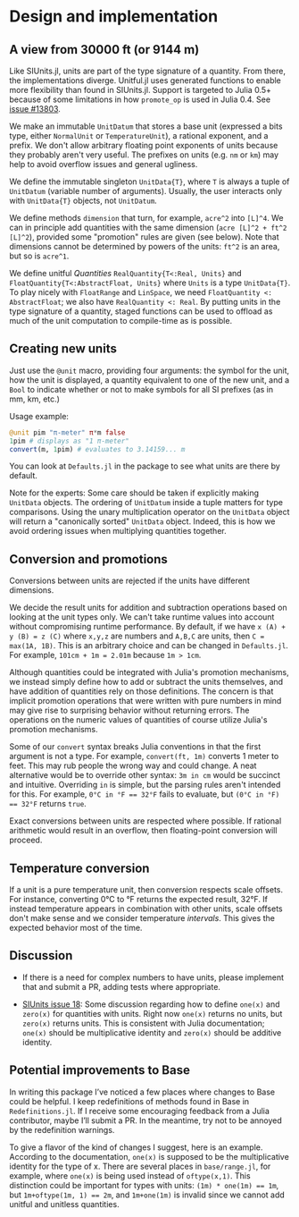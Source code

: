 # Design and implementation

## A view from 30000 ft (or 9144 m)

Like SIUnits.jl, units are part of the type signature of a quantity. From there,
the implementations diverge. Unitful.jl uses generated functions to enable more
flexibility than found in SIUnits.jl. Support is targeted to Julia 0.5+
because of some limitations in how `promote_op` is used in Julia 0.4. See
[issue #13803](https://github.com/julialang/Julia/issues/13803).

We make an immutable `UnitDatum` that stores a base unit (expressed a bits type,
either `NormalUnit` or `TemperatureUnit`), a rational exponent, and a prefix.
We don't allow arbitrary floating point exponents of units because they probably
aren't very useful. The prefixes on units (e.g. `nm` or `km`) may help to avoid
overflow issues and general ugliness.

We define the immutable singleton `UnitData{T}`, where `T` is always a tuple
of `UnitDatum` (variable number of arguments). Usually, the user interacts
only with `UnitData{T}` objects, not `UnitDatum`.

We define methods `dimension` that turn, for example, `acre^2` into `[L]^4`.
We can in principle add quantities with the same dimension
(`acre [L]^2 + ft^2 [L]^2`), provided some "promotion" rules are given (see below).
Note that dimensions cannot be determined
by powers of the units: `ft^2` is an area, but so is `acre^1`.

We define unitful *Quantities* `RealQuantity{T<:Real, Units}` and
`FloatQuantity{T<:AbstractFloat, Units}` where `Units` is
a type `UnitData{T}`. To play nicely with `FloatRange` and `LinSpace`, we need
`FloatQuantity <: AbstractFloat`; we also have `RealQuantity <: Real`.
By putting units in the type signature of a quantity,
staged functions can be used to offload
as much of the unit computation to compile-time as is possible.

## Creating new units

Just use the `@unit` macro, providing four arguments: the symbol for the unit,
how the unit is displayed, a quantity equivalent to one of the new unit, and a
`Bool` to indicate whether or not to make symbols for all SI prefixes
(as in mm, km, etc.)

Usage example:

```jl
@unit pim "π-meter" π*m false
1pim # displays as "1 π-meter"
convert(m, 1pim) # evaluates to 3.14159... m
```

You can look at `Defaults.jl` in the package to see what units are there by
default.

Note for the experts: Some care should be taken if explicitly making `UnitData` objects.
The ordering of `UnitDatum` inside a tuple matters for type comparisons. Using the
unary multiplication operator on the `UnitData` object will return a "canonically
sorted" `UnitData` object. Indeed, this is how we avoid ordering issues when
multiplying quantities together.

## Conversion and promotions

Conversions between units are rejected if the units have different dimensions.

We decide the result units for addition and subtraction operations based
on looking at the unit types only. We can't take runtime values into account
without compromising runtime performance. By default, if we
have `x (A) + y (B) = z (C)` where `x,y,z` are numbers and `A,B,C` are units,
then `C = max(1A, 1B)`. This is an arbitrary choice and can be changed in
`Defaults.jl`. For example,
`101cm + 1m = 2.01m` because `1m > 1cm`.

Although quantities could be integrated with Julia's promotion mechanisms,
we instead simply define how to add or subtract the units themselves,
and have addition of quantities rely on those definitions.
The concern is that implicit promotion operations
that were written with pure numbers in mind may give rise to surprising
behavior without returning errors. The operations on the numeric values of
quantities of course utilize Julia's promotion mechanisms.

Some of our `convert` syntax breaks Julia conventions in that the first
argument is not a type. For example, `convert(ft, 1m)` converts 1 meter to feet.
This may rub people the wrong way and could change. A neat alternative would be
to override other syntax: `3m in cm` would be succinct and intuitive.
Overriding `in` is simple, but the parsing rules aren't intended for this.
For example, `0°C in °F == 32°F` fails to evaluate, but `(0°C in °F) == 32°F`
returns `true`.

Exact conversions between units are respected where possible. If rational
arithmetic would result in an overflow, then floating-point conversion will
proceed.

## Temperature conversion

If a unit is a pure temperature unit, then conversion respects scale offsets.
For instance, converting 0°C to °F returns the expected result, 32°F.
If instead temperature appears in combination with other units,
scale offsets don't make sense and we consider temperature *intervals*.
This gives the expected behavior most of the time.

## Discussion

- If there is a need for complex numbers to have units, please implement that
and submit a PR, adding tests where appropriate.

- [SIUnits issue 18](https://github.com/Keno/SIUnits.jl/issues/18): Some discussion
regarding how to define `one(x)` and `zero(x)` for quantities with units. Right now
`one(x)` returns no units, but `zero(x)` returns units. This is consistent with
Julia documentation; `one(x)` should be multiplicative identity and `zero(x)`
should be additive identity.

## Potential improvements to Base

In writing this package I’ve noticed a few places where changes to Base could be helpful. I keep redefinitions of methods found in Base in `Redefinitions.jl`. If I receive some encouraging feedback from a Julia contributor, maybe I’ll submit a PR. In the meantime, try not to be annoyed by the redefinition warnings.

To give a flavor of the kind of changes I suggest, here is an example.
According to the documentation, `one(x)` is supposed to be the multiplicative identity for the type of x. There are several places in `base/range.jl`, for example, where `one(x)` is being used instead of `oftype(x,1)`. This distinction could be important for types with units:
`(1m) * one(1m) == 1m`, but `1m+oftype(1m, 1) == 2m`, and `1m+one(1m)` is invalid
since we cannot add unitful and unitless quantities.
